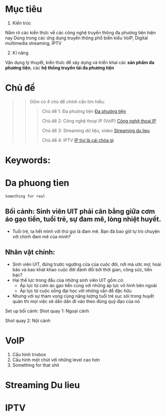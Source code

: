 # Mục tiêu

1. Kiến trúc

Nắm rõ các kiến thức về các công nghệ truyền thông đa phương tiện hiện nay
Dùng trong các ứng dụng truyển thông phổ biến kiểu VoIP, Digital multimedia streaming, IPTV

2. Kĩ năng

Vận dụng lý thuyết, kiến thức để xây dựng và triển khai các **sản phẩm đa phương tiện**, các **hệ thống truyển tải đa phương tiện**

# Chủ đề
>>
>> Gồm có 4 chủ đề chính cần tìm hiểu:
>>>
>>> Chủ đề 1: Đa phương tiện [Đa phương tiện](#da-phuong-tien)
>>>
>>> Chủ đề 2: Công nghệ thoại IP (VoIP) [Công nghệ thoại IP](#voip)
>>>
>>> Chủ đề 3: Streaming dữ liệu, video [Streaming du lieu](#streaming-du-lieu)
>>> 
>>> Chủ đề 4: IPTV [IP tivi là cái chóa gì](#iptv)
>>>

# **Keywords:**

# Da phuong tien
    Something for real
## Bối cảnh: Sinh viên UIT phải cân bằng giữa cơm áo gạo tiền, tuổi trẻ, sự đam mê, lòng nhiệt huyết. 
- Tuổi trẻ, ta hết mình với thứ gọi là đam mê. Bạn đã bao giờ tự trò chuyện với chính đam mê của mình?
## Nhân vật chính:
- Sinh viên UIT, đứng trước ngưỡng cửa của cuộc đời, nới mà ước mơ, hoài bão và bao khát khao cuộc đời đánh đổi bởi thời gian, công sức, tiền bạc?
- Hai thế lực trong đầu của những sinh viên UIT gồm có:
    + Áp lực từ cơm áo gạo tiền cùng với những áp lực vô hình bên ngoài 
    + Áp lực từ cuộc sống đại học với những vấn đề đặc hữu
- Nhưng với sự tham vọng cùng năng lượng tuổi trẻ sục sôi trong huyết quản thì mọi việc sẽ dần dần đi vào theo đúng quỹ đạo của nó

Set up bối cảnh: 
Shot quay 1: Ngoại cảnh

Shot quay 2: Nội cảnh 






# VoIP 
1. Cấu hình trixbox
2. Cấu hình một chút với những level cao hơn
3. Something for that shit

# Streaming Du lieu

# IPTV 
